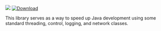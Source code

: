 <a href='https://bintray.com/josh-larson/jlcommon/jlcommon?source=watch' alt='Get automatic notifications about new "jlcommon" versions'><img src='https://www.bintray.com/docs/images/bintray_badge_color.png'></a>
[ ![Download](https://api.bintray.com/packages/josh-larson/jlcommon/jlcommon/images/download.svg) ](https://bintray.com/josh-larson/jlcommon/jlcommon/_latestVersion)

This library serves as a way to speed up Java development using some standard threading, control, logging, and network classes.
